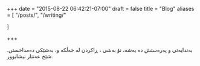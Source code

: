 +++
date = "2015-08-22 06:42:21-07:00"
draft = false
title = "Blog"
aliases = [
    "/posts/",
    "/writing/"
    
]

+++
 <div class="markdown">
                    بەندایەتی و  پەرەستش دە بەشە، نۆ بەشی ، ڕاکردن لە خەڵکە و، بەشێکی دەمداخستن. شێخ عەتتار نیشابوور.
                </div>
